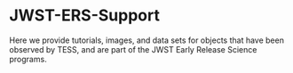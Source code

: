 # JWST-ERS-Support
Here we provide tutorials, images, and data sets for objects that have been observed by TESS, and are part of the JWST Early Release Science programs. 
